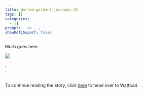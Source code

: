 ```yaml
---
title: darren-gilbert-journeys-22
tags: []
categories:
  - []
prompt: ' => , , '
showKofiSuport: false
---
```

Blurb goes here<!-- more -->


<div class="center">

[![](/images/covers/darrengilbert.png "")](https://www.wattpad.com/...)

</div>



<div class="center story-ellipses">

.</br>
.</br>
.</br>

</div>

<div>

To continue reading the story, click [here](https://www.wattpad.com/...) to head over to Wattpad.

</div>